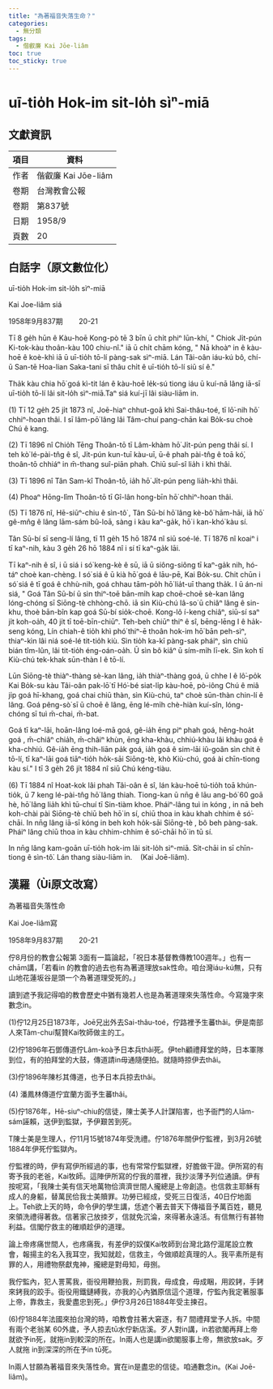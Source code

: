 ```yaml
---
title: "為著福音失落生命？"
categories:
  - 無分類
tags:
  - 偕叡廉 Kai Jōe-liâm
toc: true
toc_sticky: true
---
```


# uī-tio̍h Hok-im sit-lo̍h sìⁿ-miā

## 文獻資訊

| 項目 | 資料 |
|---|---|
| 作者 | 偕叡廉 Kai Jōe-liâm |
| 卷期 | 台灣教會公報 |
| 卷期 | 第837號 |
| 日期 | 1958/9 |
| 頁數 | 20 |

## 白話字（原文數位化）

uī-tio̍h Hok-im sit-lo̍h sìⁿ-miā

Kai Joe-liâm siá

1958年9月837期        20-21

Tī 8 ge̍h hūn ê Kàu-hoē Kong-pò tē 3 bīn ū chi̍t phiⁿ lūn-khí, " Chiok Ji̍t-pún Ki-tok-kàu thoân-kàu 100 chiu-nî." iā ū chi̍t chām kóng, " Nā khoàⁿ in ê kàu-hoē ê koè-khì iā ū uī-tio̍h tō-lí pàng-sak sìⁿ-miā. Lán Tâi-oân iáu-kú bô, chí-ū San-tē Hoa-lian Saka-tani sī thâu chi̍t ê uī-tio̍h tō-lí siū sí ê."

Tha̍k kàu chia hō͘ goá kì-tit lán ê kàu-hoē le̍k-sú tiong iáu ū kuí-nā lâng iā-sī uī-tio̍h tō-lí lâi sit-lo̍h sìⁿ-miā.Taⁿ siá kuí-jī lâi siàu-liām in.

(1) Tī 12 ge̍h 25 ji̍t 1873 nî, Joē-hiaⁿ chhut-goā khì Sai-thâu-toé, tī lō͘-nih hō͘ chhiⁿ-hoan thâi. I sī lâm-pō͘ lâng lâi Tâm-chuí pang-chān kai Bo̍k-su choè Chú ê kang.

(2) Tī 1896 nî Chio̍h Tēng Thoân-tō tī Lâm-khàm hō͘ Ji̍t-pún peng thâi sí. I teh kò͘ lé-pài-tn̂g ê sî, Ji̍t-pún kun-tuī kàu-uī, ū-ê phah pài-tn̂g ê toā kó͘, thoân-tō chhiáⁿ in m̄-thang suî-piān phah. Chiū suî-sî lia̍h i khì thâi.

(3) Tī 1896 nî Tân Sam-kî Thoân-tō, ia̍h hō͘ Ji̍t-pún peng lia̍h-khì thâi.

(4) Phoaⁿ Hōng-lîm Thoân-tō tī Gî-lân hong-bīn hō͘ chhiⁿ-hoan thâi.

(5) Tī 1876 nî, Hē-siūⁿ-chiu ê sìn-tô͘ , Tân Sū-bí hō͘ lâng kè-bô͘ hām-hāi, iā hō͘ gê-mn̂g ê lâng lām-sám bû-loā, sàng i kàu kaⁿ-ga̍k, hō͘ i kan-khó͘ kàu sí.

Tân Sū-bí sī seng-lí lâng, tī 11 ge̍h 15 hō 1874 nî siū soé-lé. Tī 1876 nî koaiⁿ i tī kaⁿ-nih, kàu 3 ge̍h 26 hō 1884 nî i sí tī kaⁿ-ga̍k lāi.

Tī kaⁿ-nih ê sî, i ū siá i só͘ keng-kè ê sū, iā ū siông-siông tī kaⁿ-ga̍k nih, hó-táⁿ choè kan-chèng. I só͘ siá ê ū kià hō͘ goá ê lāu-pē, Kai Bo̍k-su. Chit chūn i só͘ siá ê tī goá ê chhù-nih, goá chhau tām-po̍h hō͘ lia̍t-uī thang tha̍k. I ū án-ni siá, " Goá Tân Sū-bí ū sìn thiⁿ-toē bān-mi̍h kap choē-choē sè-kan lâng lóng-chóng sī Siōng-tè chhòng-chō. iā sìn Kiù-chú Iâ-so͘ ū chiâⁿ lâng ê sin-khu, thoè bān-bîn kap goá Sū-bí sio̍k-choē. Kong-lô í-keng chiâⁿ, siū-sí saⁿ ji̍t koh-oa̍h, 40 ji̍t tī toē-bīn-chiūⁿ. Teh-beh chiūⁿ thiⁿ ê sî, bēng-lēng I ê ha̍k-seng kóng, Lín chiah-ê tio̍h khì phó͘ thiⁿ-ē thoân hok-im hō͘ bān peh-sìⁿ, thiaⁿ-kìn lâi niá soé-lé tit-tio̍h kiù. Sìn tio̍h ka-kī pàng-sak pháiⁿ, sìn chiū bián tîm-lûn, lâi tit-tio̍h éng-oán-oa̍h. Ū sìn bô kiâⁿ ū sím-mi̍h lī-ek. Sìn koh tī Kiù-chú tek-khak sūn-thàn I ê tō-lí.

Lūn Siōng-tè thiàⁿ-thàng sè-kan lâng, ia̍h thiàⁿ-thàng goá, ū chhe I ê lô͘-po̍k Kai Bo̍k-su kàu Tâi-oân pak-lō͘ tī Hó͘-bé siat-li̍p kàu-hoē, pò-iông Chú ê miâ ji̍p goá hī-khang, goá chai chiū thàn, sìn Kiù-chú, taⁿ choè sūn-thàn chin-lí ê lâng. Goá pêng-sò͘ sī ū choē ê lâng, ēng lé-mi̍h chè-hiàn kuí-sîn, lóng-chóng sī tuì m̄-chai, m̄-bat.

Goá tī kaⁿ-lāi, hoān-lâng loé-mā goá, gê-ia̍h ēng piⁿ phah goá, hêng-hoa̍t goá , m̄-chiâⁿ chia̍h, m̄-châiⁿ khùn, ēng kha-khàu, chhiú-khàu lâi khàu goá ê kha-chhiú. Gê-ia̍h ēng thih-liān pa̍k goá, ia̍h goá ê sim-lāi iû-goân sìn chit ê tō-lí, tī kaⁿ-lāi goá tiāⁿ-tio̍h ho̍k-sāi Siōng-tè, khò Kiù-chú, goá ài chīn-tiong kàu sí." I tī 3 ge̍h 26 ji̍t 1884 nî siū Chú kéng-tiàu.

(6) Tī 1884 nî Hoat-kok lâi phah Tâi-oân ê sî, lán kàu-hoē tú-tio̍h toā khún-tio̍k, ū 7 keng lé-pài-tn̂g hō͘ lâng thiah. Tiong-kan ū nn̄g ê lāu ang-bó͘ 60 goā hè, hō͘ lâng lia̍h khì tū-chuí tī Sin-tiàm khoe. Pháiⁿ-lâng tuì in kóng , in nā beh koh-chài pài Siōng-tè chiū beh hō͘ in sí, chiū thoa in kàu khah chhim ê só͘-chāi. In nn̄g lâng iā-sī kóng in beh koh ho̍k-sāi Siōng-tè , bô beh pàng-sak. Pháiⁿ lâng chiū thoa in kàu chhim-chhim ê só͘-chāi hō͘ in tū sí.

In nn̄g lâng kam-goān uī-tio̍h hok-im lâi sit-lo̍h sìⁿ-miā. Si̍t-chāi in sī chīn-tiong ê sìn-tô͘. Lán thang siàu-liām in.    (Kai Joē-liâm).

## 漢羅（Ùi原文改寫）

為著福音失落性命

Kai Joe-liâm寫

1958年9月837期        20-21

佇8月份的教會公報第 3面有一篇論起，「祝日本基督教傳教100週年。」也有一chām講，「若看in 的教會的過去也有為著道理放sak性命。咱台灣iáu-kú無，只有山地花蓮坂谷是頭一个為著道理受死的。」

讀到遮予我記得咱的教會歷史中猶有幾若人也是為著道理來失落性命。今寫幾字來數念in。

(1)佇12月25日1873年，Joē兄出外去Sai-thâu-toé，佇路裡予生蕃thâi。伊是南部人來Tâm-chuí幫贊Kai牧師做主的工。

(2)佇1896年石鄧傳道佇Lâm-koà予日本兵thâi死。伊teh顧禮拜堂的時，日本軍隊到位，有的拍拜堂的大鼓，傳道請in毋通隨便拍。就隨時掠伊去thâi。

(3)佇1896年陳杉其傳道，也予日本兵掠去thâi。

(4) 潘鳳林傳道佇宜蘭方面予生蕃thâi。

(5)佇1876年，Hē-siuⁿ-chiu的信徒，陳士美予人計謀陷害，也予衙門的人lām-sám誣賴，送伊到監獄，予伊艱苦到死。

T陳士美是生理人，佇11月15號1874年受洗禮。佇1876年關伊佇監裡，到3月26號1884年伊死佇監獄內。

佇監裡的時，伊有寫伊所經過的事，也有常常佇監獄裡，好膽做干證。伊所寫的有寄予我的老爸，Kai牧師。這陣伊所寫的佇我的厝裡，我抄淡薄予列位通讀。伊有按呢寫，「我陳士美有信天地萬物佮濟濟世間人攏總是上帝創造。也信救主耶穌有成人的身軀，替萬民佮我士美贖罪。功勞已經成，受死三日復活，40日佇地面上。Teh欲上天的時，命令伊的學生講，恁遮个著去普天下傳福音予萬百姓，聽見來領洗禮得著救。信著家己放拺歹，信就免沉淪，來得著永遠活。有信無行有甚物利益。信閣佇救主的確順趁伊的道理。

論上帝疼痛世間人，也疼痛我，有差伊的奴僕Kai牧師到台灣北路佇滬尾設立教會，報揚主的名入我耳空，我知就趁，信救主，今做順趁真理的人。我平素所是有罪的人，用禮物祭獻鬼神，攏總是對毋知，毋捌。

我佇監內，犯人詈罵我，衙役用鞭拍我，刑罰我，毋成食，毋成睏，用跤銬，手銬來銬我的跤手。衙役用鐵鏈縛我，亦我的心內猶原信這个道理，佇監內我定著服事上帝，靠救主，我愛盡忠到死。」伊佇3月26日1884年受主揀召。

(6)佇1884年法國來拍台灣的時，咱教會拄著大窘逐，有7 間禮拜堂予人拆。中間有兩个老翁某 60外歲，予人掠去tū水佇新店溪。歹人對in講，in若欲閣再拜上帝就欲予in死，就拖in到較深的所在。In兩人也是講in欲閣服事上帝，無欲放sak。歹人就拖 in到深深的所在予in tū死。

In兩人甘願為著福音來失落性命。實在in是盡忠的信徒。咱通數念in。(Kai Joē-liâm)。
